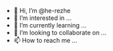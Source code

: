 - 👋 Hi, I’m @he-rezhe
- 👀 I’m interested in ...
- 🌱 I’m currently learning ...
- 💞️ I’m looking to collaborate on ...
- 📫 How to reach me ...

<!---
he-rezhe/he-rezhe is a ✨ special ✨ repository because its `README.md` (this file) appears on your GitHub profile.
You can click the Preview link to take a look at your changes.
--->
